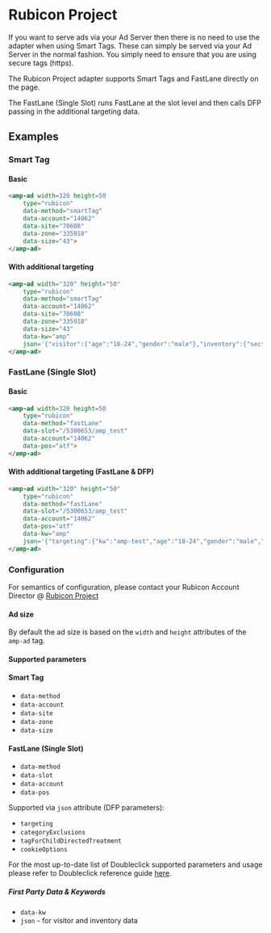 <!---
Copyright 2015 The AMP HTML Authors. All Rights Reserved.

Licensed under the Apache License, Version 2.0 (the "License");
you may not use this file except in compliance with the License.
You may obtain a copy of the License at

      http://www.apache.org/licenses/LICENSE-2.0

Unless required by applicable law or agreed to in writing, software
distributed under the License is distributed on an "AS-IS" BASIS,
WITHOUT WARRANTIES OR CONDITIONS OF ANY KIND, either express or implied.
See the License for the specific language governing permissions and
limitations under the License.
-->

# Rubicon Project

If you want to serve ads via your Ad Server then there is no need to use the adapter when using Smart Tags.  These can simply be served via your Ad Server in the normal fashion.  You simply need to ensure that you are using secure tags (https).

The Rubicon Project adapter supports Smart Tags and FastLane directly on the page.

The FastLane (Single Slot) runs FastLane at the slot level and then calls DFP passing in the additional targeting data.

## Examples

### Smart Tag
#### Basic

```html
<amp-ad width=320 height=50
    type="rubicon"
    data-method="smartTag"
    data-account="14062"
    data-site="70608"
    data-zone="335918"
    data-size="43">
</amp-ad>
```

#### With additional targeting

```html
<amp-ad width="320" height="50"
    type="rubicon"
    data-method="smartTag"
    data-account="14062"
    data-site="70608"
    data-zone="335918"
    data-size="43"
    data-kw="amp"
    json='{"visitor":{"age":"18-24","gender":"male"},"inventory":{"section":"amp"}}'>
</amp-ad>
```

### FastLane (Single Slot)
#### Basic

```html
<amp-ad width=320 height=50
    type="rubicon"
    data-method="fastLane"
    data-slot="/5300653/amp_test"
    data-account="14062"
    data-pos="atf">
</amp-ad>
```

#### With additional targeting (FastLane & DFP)

```html
<amp-ad width="320" height="50"
    type="rubicon"
    data-method="fastLane"
    data-slot="/5300653/amp_test"
    data-account="14062"
    data-pos="atf"
    data-kw="amp"
    json='{"targeting":{"kw":"amp-test","age":"18-24","gender":"male","section":"amp"},"visitor":{"age":"18-24","gender":"male"},"inventory":{"section":"amp"}}'>
</amp-ad>
```


### Configuration

For semantics of configuration, please contact your Rubicon Account Director @
[Rubicon Project](http://platform.rubiconproject.com])


#### Ad size

By default the ad size is based on the `width` and `height` attributes of the `amp-ad` tag.

#### Supported parameters

#### Smart Tag
- `data-method`
- `data-account`
- `data-site`
- `data-zone`
- `data-size`

#### FastLane (Single Slot)
- `data-method`
- `data-slot`
- `data-account`
- `data-pos`

Supported via `json` attribute (DFP parameters):

- `targeting`
- `categoryExclusions`
- `tagForChildDirectedTreatment`
- `cookieOptions`

For the most up-to-date list of Doubleclick supported parameters and usage please refer to Doubleclick reference guide [here](google/doubleclick.md).

##### First Party Data & Keywords
- `data-kw`
- `json` - for visitor and inventory data
